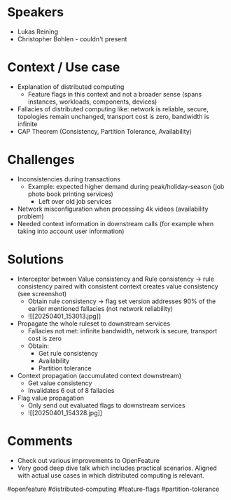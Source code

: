 # Speakers
* Lukas Reining
* Christopher Bohlen - couldn't present
# Context / Use case
* Explanation of distributed computing
	* Feature flags in this context and not a broader sense (spans instances, workloads, components, devices)
* Fallacies of distributed computing like: network is reliable, secure, topologies remain unchanged, transport cost is zero, bandwidth is infinite 
* CAP Theorem (Consistency, Partition Tolerance, Availability)
# Challenges
* Inconsistencies during transactions
	* Example: expected higher demand during peak/holiday-season (job photo book printing services)
		* Left over old job services
* Network misconfiguration when processing 4k videos (availability problem)
* Needed context information in downstream calls (for example when taking into account user information)
# Solutions
* Interceptor between Value consistency and Rule consistency -> rule consistency paired with consistent context creates value consistency (see screenshot)
	* Obtain rule consistency -> flag set version addresses 90% of the earlier mentioned fallacies (not network reliability)
	* ![[20250401_153013.jpg]]
* Propagate the whole ruleset to downstream services
	* Fallacies not met: infinite bandwidth, network is secure, transport cost is zero
	* Obtain: 
		* Get rule consistency
		* Availability
		* Partition tolerance
* Context propagation (accumulated context downstream)
	* Get value consistency
	* Invalidates 6 out of 8 fallacies
* Flag value propagation
	* Only send out evaluated flags to downstream services
	* ![[20250401_154328.jpg]]
# Comments
* Check out various improvements to OpenFeature
* Very good deep dive talk which includes practical scenarios. Aligned with actual use cases in which distributed computing is relevant.

#openfeature #distributed-computing #feature-flags #partition-tolerance

